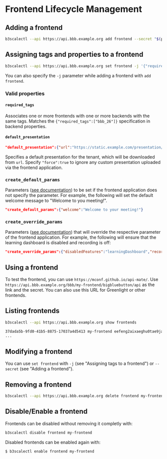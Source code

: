 # Frontend Lifecycle Management


## Adding a frontend

```bash
b3scalectl --api https://api.bbb.example.org add frontend --secret "$(pwgen -s 1 42)" my-frontend
```

## Assigning tags and properties to a frontend

```bash
b3scalectl --api https://api.bbb.example.org set frontend -j '{"required_tags":["bbb_26"]}' my-frontend
```

You can also specify the `-j` parameter while adding a frontend with `add frontend`.

### Valid properties

#### `required_tags`

Associates one or more frontends with one or more backends with the same tags. Matches the `{"required_tags":["bbb_26"]}` specification in backend properties.
#### `default_presentation`

```JSON
"default_presentation":{"url":"https://static.example.com/presentation/my-frontend.pdf","force":false}
```

Specifies a default presentation for the tenant, which will be downloaded from `url`. Specify `"force":true` to ignore any custom presentation uploaded via the frontend application.

###  `create_default_params`

Parameters ([see documentation](https://docs.bigbluebutton.org/development/api#create)) to be set if the frontend application does not specify the parameter. For example, the following will set the default welcome message to "Welcome to you meeting!".

```JSON
"create_default_params":{"welcome":"Welcome to your meeting!"}
```
###  `create_override_params`

Parameters ([see documentation](https://docs.bigbluebutton.org/development/api#create)) that will override the respective parameter of the frontend application. For example, the following will ensure that the learning dashboard is disabled and recording is off:

```JSON
"create_override_params":{"disabledFeatures":"learningDashboard","record":"false"}
```

## Using a frontend

To test the frontend, you can use `https://mconf.github.io/api-mate/`. Use `https://api.bbb.example.org/bbb/my-frontend/bigbluebutton/api` as the link and the secret. You can also use this URL for Greenlight or other frontends.

## Listing frontends

```bash
b3scalectl --api https://api.bbb.example.org show frontends

37dada5b-9fd0-41b5-8875-17037a4d5413 my-frontend eefeng2aixaeghu0tae9ja4ietheeNgoo5ubunga1ohkeexaib3bai9xudaang2i {"required_tags":["bbb_26"]}
...
```
## Modifying a frontend

You can use `set frontend` with `-j` (see "Assigning tags to a frontend") or `--secret` (see "Adding a frontend").

## Removing a frontend

```bash
b3scalectl --api https://api.bbb.example.org delete frontend my-frontend
```

## Disable/Enable a frontend

Frontends can be disabled without removing it completly with:

```bash
b3scalectl disable frontend my-frontend
```

Disabled frontends can be enabled again with:

```bash
$ b3scalectl enable frontend my-frontend
```
